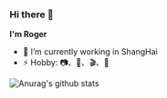 ### Hi there 👋

**I'm Roger**

- 🔭 I’m currently working in ShangHai
- ⚡ Hobby: 📷、🏃、🎬、🎵

![Anurag's github stats](https://github-readme-stats.vercel.app/api?username=RRRoger)
